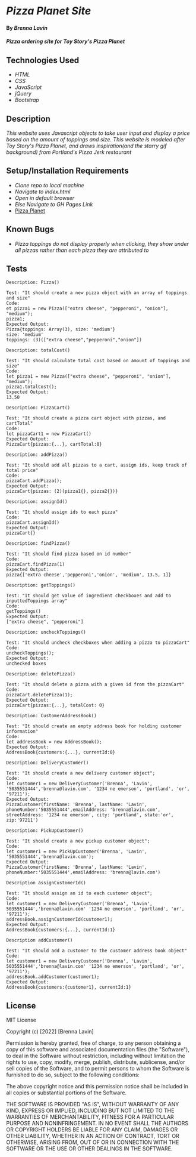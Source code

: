 # _Pizza Planet Site_

#### By _**Brenna Lavin**_

#### _Pizza ordering site for Toy Story's Pizza Planet_

## Technologies Used

* _HTML_
* _CSS_
* _JavaScript_
* _jQuery_
* _Bootstrap_

## Description

_This website uses Javascript objects to take user input and display a price based on the amount of toppings and size. This website is modeled after Toy Story's Pizza Planet, and draws inspiration(and the starry gif background) from Portland's Pizza Jerk restaurant_

## Setup/Installation Requirements

* _Clone repo to local machine_
* _Navigate to index.html_
* _Open in default browser_
* _Else Navigate to GH Pages Link_
* [Pizza Planet](https://lavinbrenna.github.io/pizza-parlor/)

## Known Bugs

* _Pizza toppings do not display properly when clicking, they show under all pizzas rather than each pizza they are attributed to_

## Tests

```
Description: Pizza()

Test: "It should create a new pizza object with an array of toppings and size"
Code:
et pizza1 = new Pizza(["extra cheese", "pepperoni", "onion"], "medium");
pizza1;
Expected Output:
Pizza{toppings: Array(3), size: 'medium'}
size: 'medium'
toppings: (3)(["extra cheese","pepperoni","onion"])
```

```
Description: totalCost()

Test: "It should calculate total cost based on amount of toppings and size"
Code:
let pizza1 = new Pizza(["extra cheese", "pepperoni", "onion"], "medium");
pizza1.totalCost();
Expected Output:
13.50
```

```
Description: PizzaCart()

Test: "It should create a pizza cart object with pizzas, and cartTotal"
Code:
let pizzaCart1 = new PizzaCart()
Expected Output:
PizzaCart{pizzas:{...}, cartTotal:0}
```

```
Description: addPizza()

Test: "It should add all pizzas to a cart, assign ids, keep track of total price"
Code:
pizzaCart.addPizza();
Expected Output:
pizzaCart{pizzas: (2)(pizza1{}, pizza2{})}
```

```
Description: assignId()

Test: "It should assign ids to each pizza"
Code:
pizzaCart.assignId()
Expected Output:
pizzaCart{}
```

```
Description: findPizza()

Test: "It should find pizza based on id number"
Code:
pizzaCart.findPizza(1)
Expected Output:
pizza{['extra cheese','pepperoni','onion', 'medium', 13.5, 1]}
```

```
Description: getToppings()

Test: "It should get value of ingredient checkboxes and add to inputtedToppings array"
Code:
getToppings()
Expected Output:
["extra cheese", "pepperoni"]
```

```
Description: uncheckToppings()

Test: "It should uncheck checkboxes when adding a pizza to pizzaCart"
Code:
uncheckToppings();
Expected Output:
unchecked boxes
```

```
Description: deletePizza()

Test: "It should delete a pizza with a given id from the pizzaCart"
Code:
pizzaCart.deletePizza(1);
Expected Output:
pizzaCart{pizzas:{...}, totalCost: 0}
```

```
Description: CustomerAddressBook()

Test: "It should create an empty address book for holding customer information"
Code:
let addressBook = new AddressBook();
Expected Output:
AddressBook{customers:{...}, currentId:0}
```

```
Description: DeliveryCustomer()

Test: "It should create a new delivery customer object";
Code:
let customer1 = new DeliveryCustomer('Brenna', 'Lavin', '5035551444','brenna@lavin.com', '1234 ne emerson', 'portland', 'or', '97211');
Expected Output:
PizzaCustomer(firstName: 'Brenna', lastName: 'Lavin', phoneNumber:'5035551444',emailAddress: 'brenna@lavin.com', streetAddress: '1234 ne emerson', city: 'portland', state:'or', zip:'97211')
```

```
Description: PickUpCustomer()

Test: "It should create a new pickup customer object";
Code:
let customer1 = new PickUpCustomer('Brenna', 'Lavin', '5035551444','brenna@lavin.com');
Expected Output:
PizzaCustomer(firstName: 'Brenna', lastName: 'Lavin', phoneNumber:'5035551444',emailAddress: 'brenna@lavin.com')
```

```
Description assignCustomerId()

Test: "It should assign an id to each customer object";
Code:
let customer1 = new DeliveryCustomer('Brenna', 'Lavin', 5035551444','brenna@lavin.com' '1234 ne emerson', 'portland', 'or', '97211');
addressBook.assignCustomerId(customer1);
Expected Output:
AddressBook{customers:{...}, currentId:1}
```

```
Description addCustomer()

Test: "It should add a customer to the customer address book object"
Code:
let customer1 = new DeliveryCustomer('Brenna', 'Lavin', 5035551444','brenna@lavin.com' '1234 ne emerson', 'portland', 'or', '97211');
addressBook.addCustomer(customer1);
Expected Output:
AddressBook{customers:{customer1}, currentId:1}
```
## License

MIT License

Copyright (c) [2022] [Brenna Lavin]

Permission is hereby granted, free of charge, to any person obtaining a copy
of this software and associated documentation files (the "Software"), to deal
in the Software without restriction, including without limitation the rights
to use, copy, modify, merge, publish, distribute, sublicense, and/or sell
copies of the Software, and to permit persons to whom the Software is
furnished to do so, subject to the following conditions:

The above copyright notice and this permission notice shall be included in all
copies or substantial portions of the Software.

THE SOFTWARE IS PROVIDED "AS IS", WITHOUT WARRANTY OF ANY KIND, EXPRESS OR
IMPLIED, INCLUDING BUT NOT LIMITED TO THE WARRANTIES OF MERCHANTABILITY,
FITNESS FOR A PARTICULAR PURPOSE AND NONINFRINGEMENT. IN NO EVENT SHALL THE
AUTHORS OR COPYRIGHT HOLDERS BE LIABLE FOR ANY CLAIM, DAMAGES OR OTHER
LIABILITY, WHETHER IN AN ACTION OF CONTRACT, TORT OR OTHERWISE, ARISING FROM,
OUT OF OR IN CONNECTION WITH THE SOFTWARE OR THE USE OR OTHER DEALINGS IN THE
SOFTWARE.
